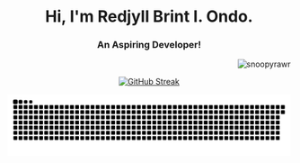 <h1 align="center">Hi, I'm Redjyll Brint I. Ondo.</h1>
<h3  align="center">An Aspiring Developer!</h3>

<p align="right"> <img src="https://komarev.com/ghpvc/?username=snoopyrawr&label=Profile%20views&color=840807&style=flat" alt="snoopyrawr" /> </p>

<p align="center">
  <a href="https://git.io/streak-stats">
    <img src="https://github-readme-streak-stats-gold-nine.vercel.app?user=Snoopyrawr&theme=shadow-red" alt="GitHub Streak" />
  </a>
</p>

<picture>
  <img alt="github-snake" src="github-user-contribution.svg" />
</picture>


